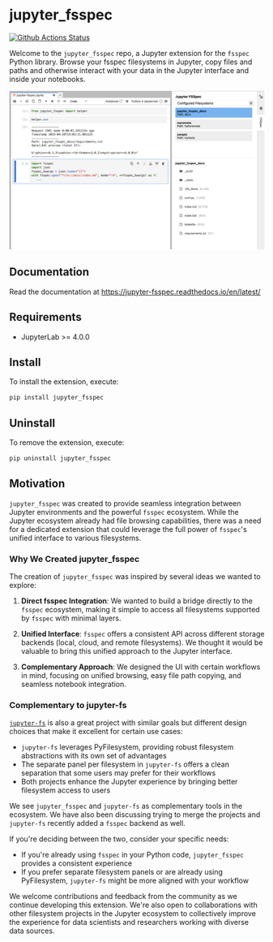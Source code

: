 # jupyter_fsspec

[![Github Actions Status](https://github.com/fsspec/jupyter-fsspec/workflows/Build/badge.svg)](https://github.com/fsspec/jupyter-fsspec/actions/workflows/build.yml)

Welcome to the `jupyter_fsspec` repo, a Jupyter extension for the `fsspec` Python library.
Browse your fsspec filesystems in Jupyter, copy files and paths and otherwise interact with
your data in the Jupyter interface and inside your notebooks.

[![jupyter-fsspec preview](docs/_static/jupyter-fsspec.png)](jupyter-fsspec-preview)

## Documentation

Read the documentation at https://jupyter-fsspec.readthedocs.io/en/latest/

## Requirements

- JupyterLab >= 4.0.0

## Install

To install the extension, execute:

```bash
pip install jupyter_fsspec
```

## Uninstall

To remove the extension, execute:

```bash
pip uninstall jupyter_fsspec
```

## Motivation

`jupyter_fsspec` was created to provide seamless integration between Jupyter
environments and the powerful `fsspec` ecosystem. While the Jupyter ecosystem
already had file browsing capabilities, there was a need for a dedicated extension
that could leverage the full power of `fsspec`'s unified interface to various
filesystems.

### Why We Created jupyter_fsspec

The creation of `jupyter_fsspec` was inspired by several ideas we wanted to explore:

1. **Direct fsspec Integration**: We wanted to build a bridge directly to the
   `fsspec` ecosystem, making it simple to access all filesystems supported by
   `fsspec` with minimal layers.

2. **Unified Interface**: `fsspec` offers a consistent API across different storage
   backends (local, cloud, and remote filesystems). We thought it would be valuable
   to bring this unified approach to the Jupyter interface.

3. **Complementary Approach**: We designed the UI with certain workflows in mind,
   focusing on unified browsing, easy file path copying, and seamless notebook
   integration.

### Complementary to jupyter-fs

[`jupyter-fs`](https://github.com/jpmorganchase/jupyter-fs) is also a great project
with similar goals but different design choices that make it excellent for certain
use cases:

- `jupyter-fs` leverages PyFilesystem, providing robust filesystem abstractions
  with its own set of advantages
- The separate panel per filesystem in `jupyter-fs` offers a clean separation that
  some users may prefer for their workflows
- Both projects enhance the Jupyter experience by bringing better filesystem access
  to users

We see `jupyter_fsspec` and `jupyter-fs` as complementary tools in the ecosystem.
We have also been discussing trying to merge the projects and `jupyter-fs` recently
added a `fsspec` backend as well.

If you're deciding between the two, consider your specific needs:

- If you're already using `fsspec` in your Python code, `jupyter_fsspec` provides a
  consistent experience
- If you prefer separate filesystem panels or are already using PyFilesystem,
  `jupyter-fs` might be more aligned with your workflow

We welcome contributions and feedback from the community as we continue developing
this extension. We're also open to collaborations with other filesystem projects in
the Jupyter ecosystem to collectively improve the experience for data scientists and
researchers working with diverse data sources.
